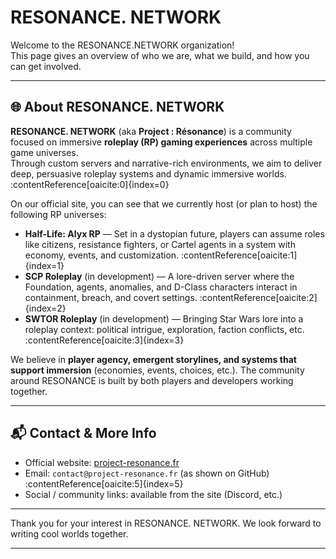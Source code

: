 # RESONANCE. NETWORK

Welcome to the RESONANCE.NETWORK organization!  
This page gives an overview of who we are, what we build, and how you can get involved.

---

## 🌐 About RESONANCE. NETWORK

**RESONANCE. NETWORK** (aka **Project : Résonance**) is a community focused on immersive **roleplay (RP) gaming experiences** across multiple game universes.  
Through custom servers and narrative-rich environments, we aim to deliver deep, persuasive roleplay systems and dynamic immersive worlds.  
:contentReference[oaicite:0]{index=0}

On our official site, you can see that we currently host (or plan to host) the following RP universes:  
- **Half-Life: Alyx RP** — Set in a dystopian future, players can assume roles like citizens, resistance fighters, or Cartel agents in a system with economy, events, and customization. :contentReference[oaicite:1]{index=1}  
- **SCP Roleplay** (in development) — A lore-driven server where the Foundation, agents, anomalies, and D-Class characters interact in containment, breach, and covert settings. :contentReference[oaicite:2]{index=2}  
- **SWTOR Roleplay** (in development) — Bringing Star Wars lore into a roleplay context: political intrigue, exploration, faction conflicts, etc. :contentReference[oaicite:3]{index=3}  

We believe in **player agency, emergent storylines, and systems that support immersion** (economies, events, choices, etc.). The community around RESONANCE is built by both players and developers working together.

---

## 📬 Contact & More Info

- Official website: [project-resonance.fr](https://project-resonance.fr)  
- Email: `contact@project-resonance.fr` (as shown on GitHub) :contentReference[oaicite:5]{index=5}  
- Social / community links: available from the site (Discord, etc.)  

---

Thank you for your interest in RESONANCE. NETWORK. We look forward to writing cool worlds together.  

---

